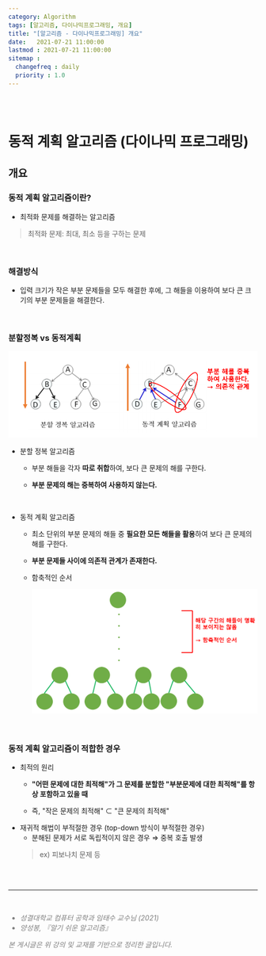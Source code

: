 ```yaml
---
category: Algorithm
tags: [알고리즘, 다이나믹프로그래밍, 개요]
title: "[알고리즘 - 다이나믹프로그래밍] 개요"
date:   2021-07-21 11:00:00 
lastmod : 2021-07-21 11:00:00
sitemap :
  changefreq : daily
  priority : 1.0
---
```


<br/><br/>

# 동적 계획 알고리즘 (다이나믹 프로그래밍)

## 개요

### 동적 계획 알고리즘이란?

- 최적화 문제를 해결하는 알고리즘

> 최적화 문제: 최대, 최소 등을 구하는 문제

<br>

### 해결방식

- 입력 크기가 작은 부분 문제들을 모두 해결한 후에, 그 해들을 이용하여 보다 큰 크기의 부분 문제들을 해결한다.

<br>

### 분할정복 vs 동적계획

![분할정복과 동적계획](/assets/img/2021-07-20-ALGORITHM_DP_Begin/Untitled_47.png)

- 분할 정복 알고리즘
  - 부분 해들을 각자 **따로 취합**하여, 보다 큰 문제의 해를 구한다.

  - **부분 문제의 해는 중복하여 사용하지 않는다.**

<br>

- 동적 계획 알고리즘
  - 최소 단위의 부분 문제의 해들 중 **필요한 모든 해들을 활용**하여 보다 큰 문제의 해를 구한다.
  - **부분 문제들 사이에 의존적 관계가 존재한다.**
  - 함축적인 순서

    ![동적계획](/assets/img/2021-07-20-ALGORITHM_DP_Begin/Untitled_48.png)

<br>

### 동적 계획 알고리즘이 적합한 경우

- 최적의 원리
  - **"어떤 문제에 대한 최적해"가 그 문제를 분할한 "부분문제에 대한 최적해"를 항상 포함하고 있을 때**

  - 즉, "작은 문제의 최적해" ⊂ "큰 문제의 최적해"
- 재귀적 해법이 부적절한 경우 (top-down 방식이 부적절한 경우)
  - 분해된 문제가 서로 독립적이지 않은 경우 ⇒ 중복 호출 발생  
  > ex) 피보나치 문제 등

<br><br>

---

<br>
<div style="font-style: italic;color: gray;">
  <ul>
    <li>성결대학교 컴퓨터 공학과 임태수 교수님 (2021)</li>
    <li>양성봉, 『알기 쉬운 알고리즘』</li>
  </ul>
  본 게시글은 위 강의 및 교재를 기반으로 정리한 글입니다.
</div>